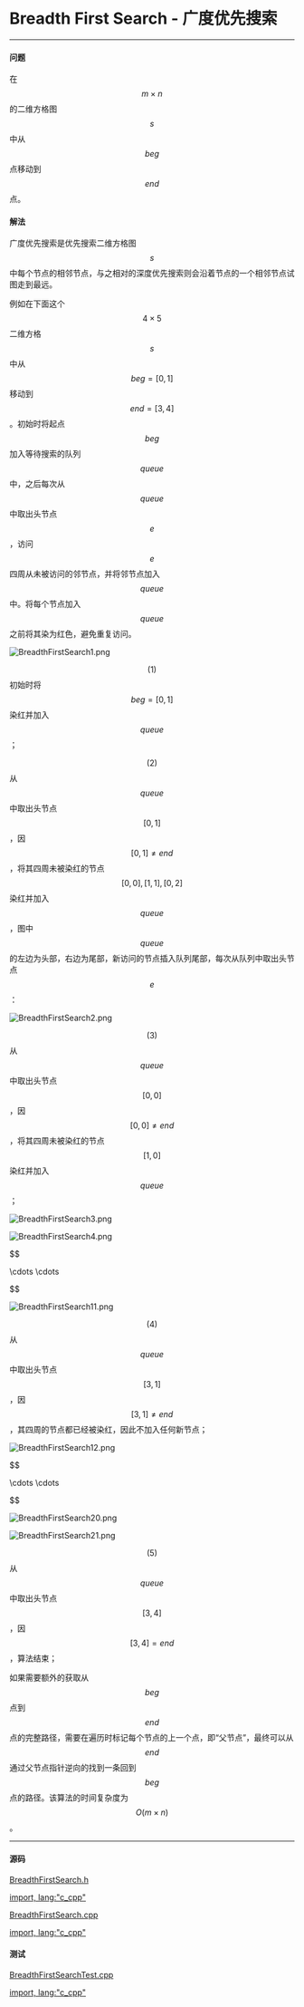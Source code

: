 <script type="text/javascript" src="https://cdnjs.cloudflare.com/ajax/libs/mathjax/2.7.1/MathJax.js?config=TeX-AMS-MML_HTMLorMML"/></script>
<script> gitbook.events.bind("page.change", function() { MathJax.Hub.Queue(["Typeset",MathJax.Hub]); } </script>

# Breadth First Search - 广度优先搜索

--------

#### 问题

在$$ m \times n $$的二维方格图$$ s $$中从$$ beg $$点移动到$$ end $$点。

#### 解法

广度优先搜索是优先搜索二维方格图$$ s $$中每个节点的相邻节点，与之相对的深度优先搜索则会沿着节点的一个相邻节点试图走到最远。

例如在下面这个$$ 4 \times 5 $$二维方格$$ s $$中从$$ beg = [0,1] $$移动到$$ end = [3,4] $$。初始时将起点$$ beg $$加入等待搜索的队列$$ queue $$中，之后每次从$$ queue $$中取出头节点$$ e $$，访问$$ e $$四周从未被访问的邻节点，并将邻节点加入$$ queue $$中。将每个节点加入$$ queue $$之前将其染为红色，避免重复访问。

![BreadthFirstSearch1.png](../res/BreadthFirstSearch1.png)

$$ (1) $$初始时将$$ beg = [0,1] $$染红并加入$$ queue $$；

$$ (2) $$从$$ queue $$中取出头节点$$ [0,1] $$，因$$ [0,1] \ne end $$，将其四周未被染红的节点$$ [0,0], [1,1], [0,2] $$染红并加入$$ queue $$，图中$$ queue $$的左边为头部，右边为尾部，新访问的节点插入队列尾部，每次从队列中取出头节点$$ e $$：

![BreadthFirstSearch2.png](../res/BreadthFirstSearch2.png)

$$ (3) $$从$$ queue $$中取出头节点$$ [0,0] $$，因$$ [0,0] \ne end $$，将其四周未被染红的节点$$ [1,0] $$染红并加入$$ queue $$；

![BreadthFirstSearch3.png](../res/BreadthFirstSearch3.png)

![BreadthFirstSearch4.png](../res/BreadthFirstSearch4.png)

$$

\cdots \cdots

$$

![BreadthFirstSearch11.png](../res/BreadthFirstSearch11.png)

$$ (4) $$从$$ queue $$中取出头节点$$ [3,1] $$，因$$ [3,1] \ne end $$，其四周的节点都已经被染红，因此不加入任何新节点；

![BreadthFirstSearch12.png](../res/BreadthFirstSearch12.png)

$$

\cdots \cdots

$$

![BreadthFirstSearch20.png](../res/BreadthFirstSearch20.png)

![BreadthFirstSearch21.png](../res/BreadthFirstSearch21.png)

$$ (5) $$从$$ queue $$中取出头节点$$ [3,4] $$，因$$ [3,4] = end $$，算法结束；

如果需要额外的获取从$$ beg $$点到$$ end $$点的完整路径，需要在遍历时标记每个节点的上一个点，即“父节点”，最终可以从$$ end $$通过父节点指针逆向的找到一条回到$$ beg $$点的路径。该算法的时间复杂度为$$ O(m \times n) $$。

--------

#### 源码

[BreadthFirstSearch.h](../../../src/Search/BreadthFirstSearch.h)

[import, lang:"c_cpp"](../../../src/Search/BreadthFirstSearch.h)

[BreadthFirstSearch.cpp](../../../src/Search/BreadthFirstSearch.cpp)

[import, lang:"c_cpp"](../../../src/Search/BreadthFirstSearch.cpp)

#### 测试

[BreadthFirstSearchTest.cpp](../../../src/Search/BreadthFirstSearchTest.cpp)

[import, lang:"c_cpp"](../../../src/Search/BreadthFirstSearchTest.cpp)
